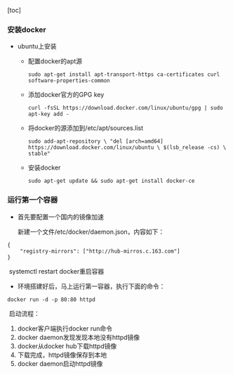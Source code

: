 [toc]



### 安装docker

- ubuntu上安装

  - 配置docker的apt源

    ```shell
    sudo apt-get install apt-transport-https ca-certificates curl software-properties-common
    ```

  - 添加docker官方的GPG key

    ```shell
    curl -fsSL https://download.docker.com/linux/ubuntu/gpg | sudo apt-key add -
    ```

  - 将docker的源添加到/etc/apt/sources.list

    ```shell
    sudo add-apt-repository \ "del [arch=amd64]
    https://download.docker.com/linux/ubuntu \ $(lsb_release -cs) \ stable"
    ```

  - 安装docker

    ```shell
    sudo apt-get update && sudo apt-get install docker-ce
    ```



### 运行第一个容器

- 首先要配置一个国内的镜像加速

  新建一个文件/etc/docker/daemon.json，内容如下：

```shell
{
	"registry-mirrors": ["http://hub-mirros.c.163.com"]
}
```

​	systemctl restart docker重启容器

- 环境搭建好后，马上运行第一容器，执行下面的命令：

```shell
docker run -d -p 80:80 httpd
```

​	启动流程：

  1. docker客户端执行docker run命令
  2. docker daemon发现发现本地没有httpd镜像
  3. docker从docker hub下载httpd镜像
  4. 下载完成，httpd镜像保存到本地
  5. docker daemon启动httpd镜像







​		